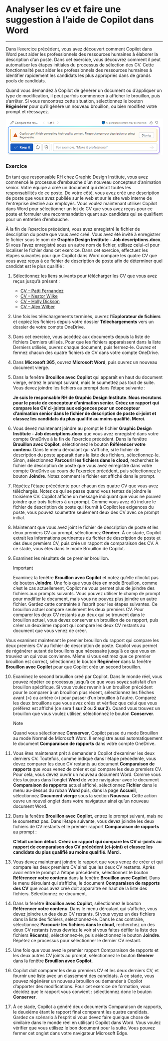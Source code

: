 # Analyser les cv et faire une suggestion à l’aide de Copilot dans Word
---
Dans l’exercice précédent, vous avez découvert comment Copilot dans Word peut aider les professionnels des ressources humaines à élaborer la description d’un poste. Dans cet exercice, vous découvrez comment il peut automatiser les étapes initiales du processus de sélection des CV. Cette fonctionnalité peut aider les professionnels des ressources humaines à identifier rapidement les candidats les plus appropriés dans de grands pools de candidats.

Quand vous demandez à Copilot de générer un document ou d’appliquer un type de modification, il peut parfois commencer à afficher le brouillon, puis s’arrêter. Si vous rencontrez cette situation, sélectionnez le bouton **Régénérer** pour qu’il génère un nouveau brouillon, ou bien modifiez votre prompt et réessayez.

![Capture d’écran montrant un message que vous pouvez recevoir si Copilot ne peut pas terminer la génération du brouillon actuel.](../media/copilot-word-regenerate-message-d16edfd9.png)

### Exercice

En tant que responsable RH chez Graphic Design Institute, vous avez commencé le processus d’embauche d’un nouveau concepteur d’animation senior. Votre équipe a créé un document qui décrit toutes les responsabilités de ce poste. De votre côté, vous avez créé une description de poste que vous avez publiée sur le web et sur le site web interne de l’entreprise destiné aux employés. Vous voulez maintenant utiliser Copilot dans Word pour sélectionner un lot de CV que vous avez reçus pour ce poste et formuler une recommandation quant aux candidats qui se qualifient pour un entretien d’embauche.

À la fin de l’exercice précédent, vous avez enregistré le fichier de description du poste que vous avez créé. Vous avez été invité à enregistrer le fichier sous le nom de **Graphic Design Institute - Job descriptions.docx**. Si vous l’avez enregistré sous un autre nom de fichier, utilisez celui-ci pour localiser le fichier dans cet exercice. Dans cet exercice, effectuez les étapes suivantes pour que Copilot dans Word compare les quatre CV que vous avez reçus à ce fichier de description de poste afin de déterminer quel candidat est le plus qualifié :

1.  Sélectionnez les liens suivants pour télécharger les CV que vous avez reçus jusqu’à présent :
     -  [CV – Patti Fernandez](https://edxinteractivepage.blob.core.windows.net/ms-4004/Resume%20-%20Patti%20Fernandez.docx)
     -  [CV – Nestor Wilke](https://edxinteractivepage.blob.core.windows.net/ms-4004/Resume%20-%20Nestor%20Wilke.docx)
     -  [CV – Holly Dickson](https://edxinteractivepage.blob.core.windows.net/ms-4004/Resume%20-%20Holly%20Dickson.docx)
     -  [CV – Alex Wilber](https://edxinteractivepage.blob.core.windows.net/ms-4004/Resume%20-%20Alex%20Wilber.docx)
2.  Une fois les téléchargements terminés, ouvrez l’**Explorateur de fichiers** et copiez les fichiers depuis votre dossier **Téléchargements** vers un dossier de votre compte OneDrive.
3.  Dans cet exercice, vous accédez aux documents depuis la liste de fichiers Derniers utilisés. Pour que les fichiers apparaissent dans la liste Derniers utilisés, ouvrez chaque document, puis fermez-le. Ouvrez et fermez chacun des quatre fichiers de CV dans votre compte OneDrive.
4.  Dans **Microsoft 365**, ouvrez **Microsoft Word**, puis ouvrez un nouveau document vierge.
5.  Dans la fenêtre **Brouillon avec Copilot** qui apparaît en haut du document vierge, entrez le prompt suivant, mais le soumettez pas tout de suite. Vous devez joindre les fichiers au prompt dans l’étape suivante :
    
    **Je suis le responsable RH de Graphic Design Institute. Nous recrutons pour le poste de concepteur d’animation senior. Créez un rapport qui compare les CV ci-joints aux exigences pour un concepteur d’animation senior dans le fichier de description de poste ci-joint et classez les candidats du plus qualifié au moins qualifié. Merci.**
6.  Vous devez maintenant joindre au prompt le fichier **Graphic Design Institute - Job descriptions.docx** que vous avez enregistré dans votre compte OneDrive à la fin de l’exercice précédent. Dans la fenêtre **Brouillon avec Copilot**, sélectionnez le bouton **Référencer votre contenu**. Dans le menu déroulant qui s’affiche, si le fichier de description du poste apparaît dans la liste des fichiers, sélectionnez-le. Sinon, sélectionnez **Parcourir les fichiers dans le cloud**, recherchez le fichier de description de poste que vous avez enregistré dans votre compte OneDrive au cours de l’exercice précédent, puis sélectionnez le bouton **Joindre**. Notez comment le fichier est affiché dans le prompt.
7.  Répétez l’étape précédente pour chacun des quatre CV que vous avez téléchargés. Notez ce qui se passe quand vous tentez de joindre le troisième CV. Copilot affiche un message indiquant que vous ne pouvez joindre que trois fichiers à un prompt. Comme vous avez dû inclure le fichier de description de poste qui fournit à Copilot les exigences du poste, vous pouvez soumettre seulement deux des CV avec ce prompt initial.
8.  Maintenant que vous avez joint le fichier de description de poste et les deux premiers CV au prompt, sélectionnez **Générer**. À ce stade, Copilot extrait les informations pertinentes du fichier de description de poste et des deux premiers CV, puis crée un rapport de comparaison des CV. À ce stade, vous êtes dans le mode Brouillon de Copilot.
9.  Examinez les résultats de ce premier brouillon.
    
    >[!IMPORTANT]
    > Examinez la fenêtre **Brouillon avec Copilot** et notez qu’elle n’inclut pas de bouton **Joindre**. Une fois que vous êtes en mode Brouillon, comme c’est le cas actuellement, Copilot ne vous permet plus de joindre des fichiers aux prompts suivants. Vous pouvez utiliser le champ de prompt pour modifier le document, mais vous ne pouvez plus joindre un autre fichier. Gardez cette contrainte à l’esprit pour les étapes suivantes. Ce brouillon actuel compare seulement les deux premiers CV. Pour comparer les deux CV restants aux deux qui se trouvent dans le brouillon actuel, vous devez conserver un brouillon de ce rapport, puis créer un deuxième rapport qui compare les deux CV restants au document que vous venez de créer.
    
  Vous examinez maintenant le premier brouillon du rapport qui compare les deux premiers CV au fichier de description de poste. Copilot vous permet de régénérer autant de brouillons que nécessaire jusqu’à ce que vous en trouviez un qui vous convienne. Même si vous estimez que ce premier brouillon est correct, sélectionnez le bouton **Régénérer** dans la fenêtre **Brouillon avec Copilot** pour que Copilot crée un second brouillon.

10. Examinez le second brouillon créé par Copilot. Dans le monde réel, vous pouvez répéter ce processus jusqu’à ce que vous soyez satisfait d’un brouillon spécifique. Si vous voulez revenir à un brouillon précédent pour le comparer à un brouillon plus récent, sélectionnez les flèches avant (&gt;) ou arrière (&lt;) pour passer d’un brouillon à l’autre. Comparez les deux brouillons que vous avez créés et vérifiez que celui que vous préférez est affiché (ce sera **1 sur 2** ou **2 sur 2**). Quand vous trouvez un brouillon que vous voulez utiliser, sélectionnez le bouton **Conserver**.
    
    > [!NOTE]
    > Quand vous sélectionnez **Conserver**, Copilot passe du mode Brouillon au mode Normal de Microsoft Word. Il enregistre aussi automatiquement le document **Comparaison de rapports** dans votre compte OneDrive.
11. Vous êtes maintenant prêt à demander à Copilot d’examiner les deux derniers CV. Toutefois, comme indiqué dans l’étape précédente, vous devez comparer les deux CV restants au document **Comparaison de rapports** que vous venez de créer et qui compare les deux premiers CV. Pour cela, vous devez ouvrir un nouveau document Word. Comme vous êtes toujours dans l’onglet **Word** de votre navigateur avec le document **Comparaison de rapports** actuel affiché, sélectionnez **Fichier** dans le menu au-dessus du ruban **Word** puis, dans la page **Accueil**, sélectionnez **Document vierge** sous la section **Nouveau**. Cette action ouvre un nouvel onglet dans votre navigateur ainsi qu’un nouveau document Word.

12. Dans la fenêtre **Brouillon avec Copilot**, entrez le prompt suivant, mais ne le soumettez pas. Dans l’étape suivante, vous devez joindre les deux fichiers de CV restants et le premier rapport **Comparaison de rapports** au prompt :
    
    **C’était un bon début. Créez un rapport qui compare les CV ci-joints au rapport de comparaison des CV précédent (ci-joint) et classez les candidats du plus qualifié au moins qualifié. Merci.**
13. Vous devez maintenant joindre le rapport que vous venez de créer et qui compare les deux premiers CV ainsi que les deux CV restants. Après avoir entré le prompt à l’étape précédente, sélectionnez le bouton **Référencer votre contenu** dans la fenêtre **Brouillon avec Copilot**. Dans le menu déroulant qui s’affiche, le document **Comparaison de rapports des CV** que vous avez créé doit apparaître en haut de la liste des fichiers. Sélectionnez ce document.
14. Dans la fenêtre **Brouillon avec Copilot**, sélectionnez le bouton **Référencer votre contenu**. Dans le menu déroulant qui s’affiche, vous devez joindre un des deux CV restants. Si vous voyez un des fichiers dans la liste des fichiers, sélectionnez-le. Dans le cas contraire, sélectionnez **Parcourir les fichiers dans le cloud**, recherchez un des deux CV restants (vous devriez le voir si vous faites défiler la liste des fichiers **Récents**), sélectionnez-le, puis sélectionnez le bouton **Joindre**. Répétez ce processus pour sélectionner le dernier CV restant.
15. Une fois que vous avez le premier rapport Comparaison de rapports et les deux autres CV joints au prompt, sélectionnez le bouton **Générer** dans la fenêtre **Brouillon avec Copilot**.
16. Copilot doit comparer les deux premiers CV et les deux derniers CV, et fournir une liste avec un classement des candidats. À ce stade, vous pouvez régénérer un nouveau brouillon ou demander à Copilot d’apporter des modifications. Pour cet exercice de formation, vous décidez que le rapport vous convient : sélectionnez donc le bouton **Conserver**.
17. À ce stade, Copilot a généré deux documents Comparaison de rapports, le deuxième étant le rapport final comparant les quatre candidats. Gardez ce scénario à l’esprit si vous devez faire quelque chose de similaire dans le monde réel en utilisant Copilot dans Word. Vous voulez vérifier que vous utilisez le bon document pour la suite. Vous pouvez fermer cet onglet dans votre navigateur Microsoft Edge.
